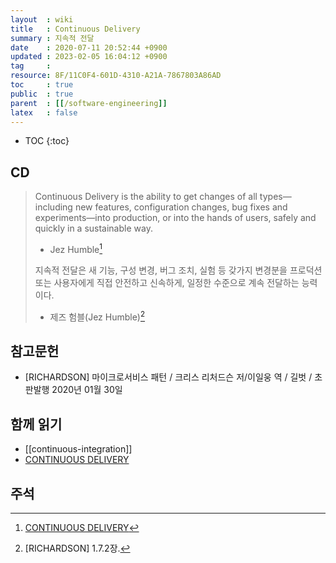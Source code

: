 ```yaml
---
layout  : wiki
title   : Continuous Delivery
summary : 지속적 전달
date    : 2020-07-11 20:52:44 +0900
updated : 2023-02-05 16:04:12 +0900
tag     : 
resource: 8F/11C0F4-601D-4310-A21A-7867803A86AD
toc     : true
public  : true
parent  : [[/software-engineering]]
latex   : false
---
```

* TOC
{:toc}

## CD

> Continuous Delivery is the ability to get changes of all types—including new features, configuration changes, bug fixes and experiments—into production, or into the hands of users, safely and quickly in a sustainable way.
> - Jez Humble[^continuousdelivery]
>
> 지속적 전달은 새 기능, 구성 변경, 버그 조치, 실험 등 갖가지 변경분을 프로덕션 또는 사용자에게 직접 안전하고 신속하게, 일정한 수준으로 계속 전달하는 능력이다.
> - 제즈 험블(Jez Humble)[^richardson-64]

## 참고문헌

- [RICHARDSON] 마이크로서비스 패턴 / 크리스 리처드슨 저/이일웅 역 / 길벗 / 초판발행 2020년 01월 30일

## 함께 읽기

- [[continuous-integration]]
- [CONTINUOUS DELIVERY][cdcom]

## 주석

[^richardson-64]: [RICHARDSON] 1.7.2장.
[^continuousdelivery]: [CONTINUOUS DELIVERY][cdcom]


[cdcom]: https://continuousdelivery.com/

